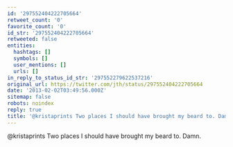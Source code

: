 ```yaml
---
id: '297552404222705664'
retweet_count: '0'
favorite_count: '0'
id_str: '297552404222705664'
retweeted: false
entities:
  hashtags: []
  symbols: []
  user_mentions: []
  urls: []
in_reply_to_status_id_str: '297552279622537216'
original_url: https://twitter.com/jth/status/297552404222705664
date: '2013-02-02T03:49:56.000Z'
sitemap: false
robots: noindex
reply: true
title: '@kristaprints Two places I should have brought my beard to. Damn.'
---
```


@kristaprints Two places I should have brought my beard to. Damn.